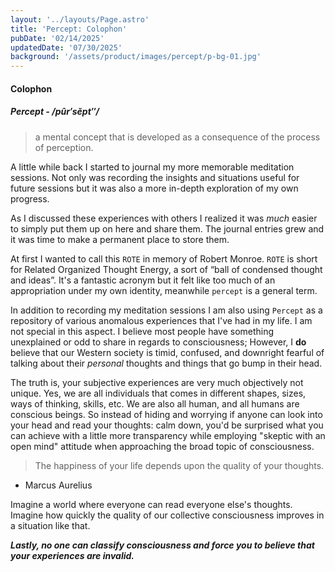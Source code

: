 ```yaml
---
layout: '../layouts/Page.astro'
title: 'Percept: Colophon'
pubDate: '02/14/2025'
updatedDate: '07/30/2025'
background: '/assets/product/images/percept/p-bg-01.jpg'
---
```


#### Colophon

##### Percept - /pûr′sĕpt″/
> a mental concept that is developed as a consequence of the process of perception.

A little while back I started to journal my more memorable meditation sessions. Not only was recording the insights and situations useful for future sessions but it was also a more in-depth exploration of my own progress. 

As I discussed these experiences with others I realized it was *much* easier to simply put them up on here and share them. The journal entries grew and it was time to make a permanent place to store them. 

At first I wanted to call this `ROTE` in memory of Robert Monroe. `ROTE` is short for Related Organized Thought Energy, a sort of “ball of condensed thought and ideas”. It's a fantastic acronym but it felt like too much of an appropriation under my own identity, meanwhile `percept` is a general term.

In addition to recording my meditation sessions I am also using `Percept` as a repository of various anomalous experiences that I've had in my life. I am not special in this aspect. I believe most people have something unexplained or odd to share in regards to consciousness; However, I **do** believe that our Western society is timid, confused, and downright fearful of talking about their *personal* thoughts and things that go bump in their head. 

The truth is, your subjective experiences are very much objectively not unique. Yes, we are all individuals that comes in different shapes, sizes, ways of thinking, skills, etc. We are also all human, and all humans are conscious beings. So instead of hiding and worrying if anyone can look into your head and read your thoughts: calm down, you'd be surprised what you can achieve with a little more transparency while employing "skeptic with an open mind" attitude when approaching the broad topic of consciousness.  

> The happiness of your life depends upon the quality of your thoughts.

- Marcus Aurelius

Imagine a world where everyone can read everyone else's thoughts. Imagine how quickly the quality of our collective consciousness improves in a situation like that. 

***Lastly, no one can classify consciousness and force you to believe that your experiences are invalid.*** 